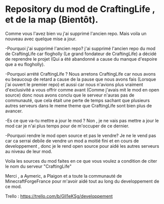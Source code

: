 # Repository du mod de CraftingLife , et de la map (Bientôt).
Comme vous l'avez bien vu j'ai supprimé l'ancien repo. Mais voila un nouveau avec quelque mise a jour.

-Pourquoi j'ai supprimé l'ancien repo?
j'ai supprimé l'ancien repo du mod de CraftingLife car flogholly (Le grand fondateur de CraftingLife) a décidé de reprendre le projet (Qui a été abandonné a cause du manque d'espoire que a eu flogholly).

-Pourquoi arrété CraftingLife ?
Nous arretons CraftingLife car nous avons eu beaucoup de retard a cause de la pause que nous avons fais (Lorsque j'ai ouvert le premier repo) et aussi car nous n'avions plus vraiment d'exclusivité a vous offrir comme avant (Comme j'avais mit le mod en open source) donc nous avons conclu que le serveur n'auras pas de communauté, que cela était une perte de temps sachant que plusieurs autres serveurs dans le meme theme que CraftingLife sont bien plus de avancer.

-Es ce que va-tu mettre a jour le mod ?
Non , je ne vais pas mettre a jour le mod car je n'ai plus temps pour de m'occuper de ce dernier.

-Pourquoi rendre le mod open source et pas le vendre?
Je ne le vend pas car ca serrai debile de vendre un mod a moitié fini et en cours de developpement , donc je le rend open source pour aidé les autres serveurs au niveau de leur mod.

Voila les sources du mod faites en ce que vous voulez a condition de citer le nom du serveur "CraftingLife"

Merci ,  a Aymeric, a Plaigon et a toute la communauté de MinecraftForgeFrance pour m'avoir aidé tout au long du developpement de ce mod.

Trello : https://trello.com/b/Gll1eKSg/developpement
